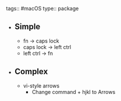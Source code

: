 tags:: #macOS
type:: package

- ## Simple
	- fn -> caps lock
	- caps lock -> left ctrl
	- left ctrl -> fn
- ## Complex
	- vi-style arrows
		- Change command + hjkl to Arrows